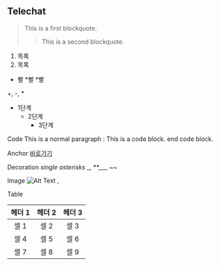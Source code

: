 ## Telechat

> This is a first blockquote.
>> This is a second blockquote.

1. 목록
2. 목록

* 빨
	*빨
		*빨

+, -, *

* 1단계
	- 2단계
		+ 3단계

Code
This is a normal paragraph :
	This is a code block.
end code block.

Anchor
[바로가기](www.naver.com)

Decoration
*single asterisks*
_, **,__, ~~

Image
![Alt Text](path,description) , <img width="000px" height="000px"></img>

Table

| 헤더 1 | 헤더 2 | 헤더 3 |
| :---: | :---: | :---: |
| 셀 1 | 셀 2 | 셀 3 |
| 셀 4 | 셀 5 | 셀 6 |
| 셀 7 | 셀 8 | 셀 9 |

